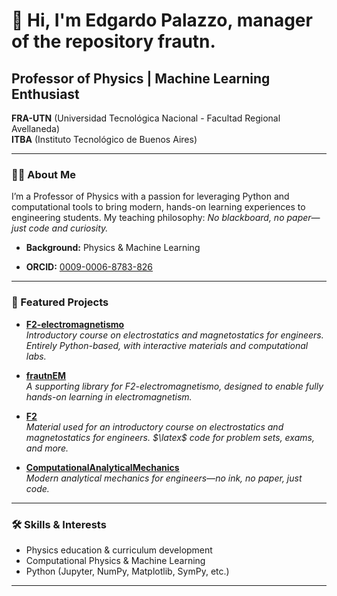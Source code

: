 # 👋 Hi, I'm Edgardo Palazzo, manager of the repository frautn.

## Professor of Physics | Machine Learning Enthusiast  
**FRA-UTN** (Universidad Tecnológica Nacional - Facultad Regional Avellaneda)  
**ITBA** (Instituto Tecnológico de Buenos Aires)

---

### 🧑‍🏫 About Me

I’m a Professor of Physics with a passion for leveraging Python and computational tools to bring modern, hands-on learning experiences to engineering students. My teaching philosophy: _No blackboard, no paper—just code and curiosity._

- **Background:** Physics & Machine Learning
<!-- - **Research Experience:** --> 
<!--  - Formerly at **CONAE** (Argentinian Space Agency) and **INTA** (National Institute of Agricultural Technology), working on SAR measurement calibration projects. -->
- **ORCID:** [0009-0006-8783-826](https://orcid.org/0009-0006-8783-826)

---

### 🚀 Featured Projects

- [**F2-electromagnetismo**](https://github.com/frautn/F2-electromagnetismo)  
  _Introductory course on electrostatics and magnetostatics for engineers. Entirely Python-based, with interactive materials and computational labs._

- [**frautnEM**](https://github.com/frautn/frautnEM)  
  _A supporting library for F2-electromagnetismo, designed to enable fully hands-on learning in electromagnetism._

- [**F2**](https://github.com/frautn/F2)  
  _Material used for an introductory course on electrostatics and magnetostatics for engineers. $\latex$ code for problem sets, exams, and more._

- [**ComputationalAnalyticalMechanics**](https://github.com/unlam/ComputationalAnalyticalMechanics)  
  _Modern analytical mechanics for engineers—no ink, no paper, just code._

---

### 🛠️ Skills & Interests

- Physics education & curriculum development
- Computational Physics & Machine Learning
- Python (Jupyter, NumPy, Matplotlib, SymPy, etc.)
<!-- - Remote sensing & SAR data calibration -->

---

<!-- ### 🌐 Connect -->

<!-- - [ORCID](https://orcid.org/0009-0006-8783-826) -->
<!-- - _Add more links here (LinkedIn, personal website, etc.) if you want!_ -->


<!--
**frautn/frautn** is a ✨ _special_ ✨ repository because its `README.md` (this file) appears on your GitHub profile.

Here are some ideas to get you started:

- 🔭 I’m currently working on ...
- 🌱 I’m currently learning ...
- 👯 I’m looking to collaborate on ...
- 🤔 I’m looking for help with ...
- 💬 Ask me about ...
- 📫 How to reach me: ...
- 😄 Pronouns: ...
- ⚡ Fun fact: ...
-->

